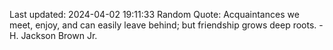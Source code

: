 Last updated: 2024-04-02 19:11:33
Random Quote: Acquaintances we meet, enjoy, and can easily leave behind; but friendship grows deep roots. - H. Jackson Brown Jr.